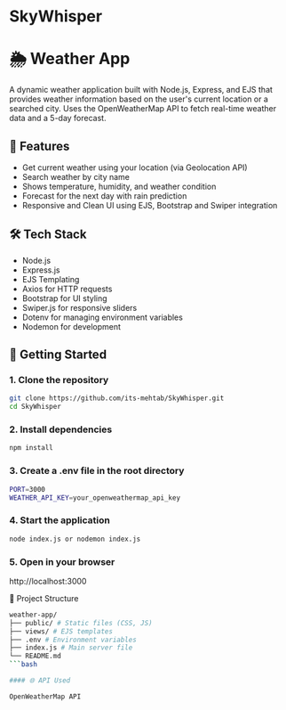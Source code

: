 # SkyWhisper

# 🌦️ Weather App

A dynamic weather application built with Node.js, Express, and EJS that provides weather information based on the user's current location or a searched city. Uses the OpenWeatherMap API to fetch real-time weather data and a 5-day forecast.

## 🔧 Features

- Get current weather using your location (via Geolocation API)
- Search weather by city name
- Shows temperature, humidity, and weather condition
- Forecast for the next day with rain prediction
- Responsive and Clean UI using EJS, Bootstrap and Swiper integration

## 🛠️ Tech Stack

- Node.js
- Express.js
- EJS Templating
- Axios for HTTP requests
- Bootstrap for UI styling
- Swiper.js for responsive sliders
- Dotenv for managing environment variables
- Nodemon for development

## 🚀 Getting Started

### 1. Clone the repository

```bash
git clone https://github.com/its-mehtab/SkyWhisper.git
cd SkyWhisper
```

### 2. Install dependencies

```bash
npm install
```

### 3. Create a .env file in the root directory

```bash
PORT=3000
WEATHER_API_KEY=your_openweathermap_api_key
```

### 4. Start the application

```bash
node index.js or nodemon index.js
```

### 5. Open in your browser

http://localhost:3000

📁 Project Structure

````bash
weather-app/
├── public/ # Static files (CSS, JS)
├── views/ # EJS templates
├── .env # Environment variables
├── index.js # Main server file
└── README.md
```bash

#### 🌐 API Used

OpenWeatherMap API
````
